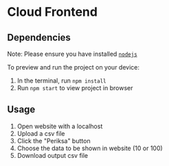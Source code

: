 # Cloud Frontend

## Dependencies

Note: Please ensure you have installed <code><a href="https://nodejs.org/en/download/">nodejs</a></code>

To preview and run the project on your device:
1) In the terminal, run `npm install`
2) Run `npm start` to view project in browser
  
## Usage

1) Open website with a localhost
2) Upload a csv file
3) Click the "Periksa" button
4) Choose the data to be shown in website (10 or 100)
5) Download output csv file 